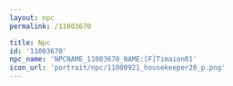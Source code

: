 ```yaml
---
layout: npc
permalink: /11003670

title: Npc
id: '11003670'
npc_name: 'NPCNAME_11003670_NAME:[F]Timaion01'
icon_url: 'portrait/npc/11000921_housekeeper20_p.png'
---
```

